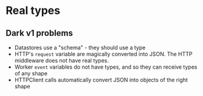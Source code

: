 # Real types

## Dark v1 problems

* Datastores use a "schema" - they should use a type
* HTTP's `request` variable are magically converted into JSON. The HTTP middleware does not have real types.
* Worker  `event` variables do not have types, and so they can receive types of any shape
* HTTPClient calls automatically convert JSON into objects of the right shape

